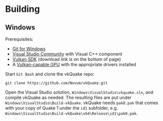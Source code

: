 # Building

## Windows

Prerequisites:

* [Git for Windows](https://github.com/git-for-windows/git/releases)
* [Visual Studio Community](https://www.visualstudio.com/products/free-developer-offers-vs) with Visual C++ component
* [Vulkan SDK](https://vulkan.lunarg.com/signin) (download link is on the bottom of page)
* A [Vulkan-capable GPU](https://en.wikipedia.org/wiki/Vulkan_(API)#Compatibility) with the appropriate drivers installed

Start `Git Bash` and clone the vkQuake repo:

~~~
git clone https://github.com/Novum/vkQuake.git
~~~

Open the Visual Studio solution, `Windows\VisualStudio\vkquake.sln`, and compile vkQuake as needed. The resulting files are
put under `Windows\VisualStudio\Build-vkQuake`. vkQuake needs `pak0.pak` that comes with your copy of Quake 1 under the `id1`
subfolder, e.g. `Windows\VisualStudio\Build-vkQuake\x64\Release\id1\pak0.pak`.
